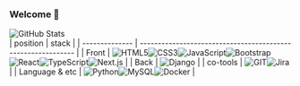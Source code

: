 ### Welcome 👋

<!--
**Panseung/Panseung** is a ✨ _special_ ✨ repository because its `README.md` (this file) appears on your GitHub profile.

Here are some ideas to get you started:

- 🔭 I’m currently working on ...
- 🌱 I’m currently learning ...
- 👯 I’m looking to collaborate on ...
- 🤔 I’m looking for help with ...
- 💬 Ask me about ...
- 📫 How to reach me: ...
- 😄 Pronouns: ...
- ⚡ Fun fact: ...
-->
![GitHub Stats](https://github-readme-stats.vercel.app/api?username=Panseung&theme=radical)
<br>
| position       | stack                                                        |
| -------------- | ------------------------------------------------------------ |
| Front          | ![HTML5](https://img.shields.io/badge/HTML5-E34F26.svg?&style=for-the-badge&logo=HTML5&logoColor=white)![CSS3](https://img.shields.io/badge/CSS3-1572B6.svg?&style=for-the-badge&logo=CSS3&logoColor=white)![JavaScript](https://img.shields.io/badge/JavaScript-F7DF1E.svg?&style=for-the-badge&logo=JavaScript&logoColor=white)![Bootstrap](https://img.shields.io/badge/Bootstrap-7952B3.svg?&style=for-the-badge&logo=Bootstrap&logoColor=white)![React](https://img.shields.io/badge/React-61DAFB.svg?&style=for-the-badge&logo=React&logoColor=white)![TypeScript](https://img.shields.io/badge/TypeScript-3178C6.svg?&style=for-the-badge&logo=TypeScript&logoColor=white)![Next.js](https://img.shields.io/badge/Next.js-000000.svg?&style=for-the-badge&logo=Next.js&logoColor=white) |
| Back           | ![Django](https://img.shields.io/badge/Django-092E20.svg?&style=for-the-badge&logo=Django&logoColor=white) |
| co-tools       | ![GIT](https://img.shields.io/badge/GIT-F05032.svg?&style=for-the-badge&logo=GIT&logoColor=white)![Jira](https://img.shields.io/badge/Jira-0052CC.svg?&style=for-the-badge&logo=Jira&logoColor=white) |
| Language & etc | ![Python](https://img.shields.io/badge/Python-3776AB.svg?&style=for-the-badge&logo=Python&logoColor=white)![MySQL](https://img.shields.io/badge/MySQL-4479A1.svg?&style=for-the-badge&logo=MySQL&logoColor=white)![Docker](https://img.shields.io/badge/Docker-2496ED.svg?&style=for-the-badge&logo=Docker&logoColor=white) |


